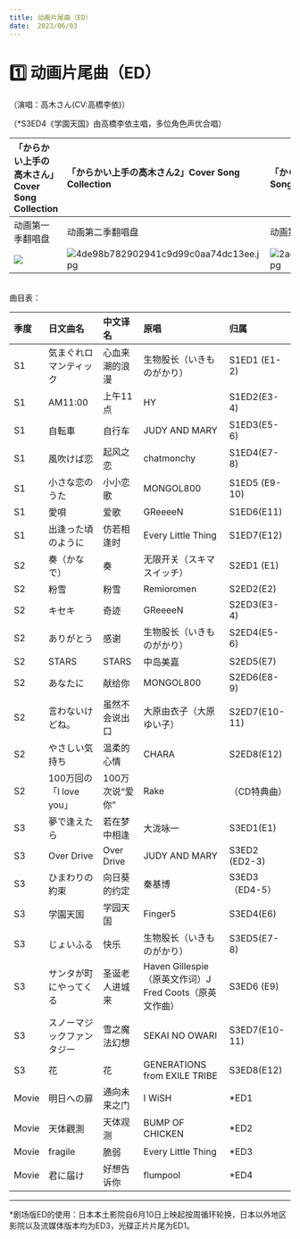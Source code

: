 ```yaml
---
title: 动画片尾曲（ED）
date:  2023/06/03
---
```

# 1️⃣ 动画片尾曲（ED）

（演唱：高木さん(CV:高橋李依)）

（*S3ED4《学園天国》由高橋李依主唱，多位角色声优合唱）

|「からかい上手の高木さん」Cover Song Collection|「からかい上手の高木さん2」Cover Song Collection|「からかい上手の高木さん3 & 劇場版」Cover Song Collection|
|:--|:--|:--|
|动画第一季翻唱盘|动画第二季翻唱盘|动画第三季&剧场版翻唱盘|
|![](/site_images/music/ed-s1.jpg)|![4de98b782902941c9d99c0aa74dc13ee.jpg](https://pic.mufeng086.com/i/2023/05/08/64588c237e760.jpg)|![2aee53781995b1a20858f530292cd39a.jpg](https://pic.mufeng086.com/i/2023/05/08/64588c21f2ed6.jpg)|
<br/>
曲目表：

|季度|日文曲名|中文译名|原唱|归属|
|:--|:--|:--|:--|:--|
|S1|気まぐれロマンティック|心血来潮的浪漫|生物股长（いきものがかり）|S1ED1 (E1-2)|
|S1|AM11:00|上午11点|HY|S1ED2(E3-4)|
|S1|自転車|自行车|JUDY AND MARY |S1ED3(E5-6)|
|S1|風吹けば恋|起风之恋|chatmonchy |S1ED4(E7-8)|
|S1|小さな恋のうた|小小恋歌|MONGOL800 |S1ED5 (E9-10)|
|S1|愛唄|爱歌|GReeeeN|S1ED6(E11)|
|S1|出逢った頃のように|仿若相逢时|Every Little Thing|S1ED7(E12)|
|S2|奏（かなで）|奏|无限开关（スキマスイッチ）|S2ED1 (E1)|
|S2|粉雪|粉雪|Remioromen|S2ED2(E2)|
|S2|キセキ|奇迹|GReeeeN|S2ED3(E3-4)|
|S2|ありがとう|感谢|生物股长（いきものがかり）|S2ED4(E5-6)|
|S2|STARS|STARS|中岛美嘉|S2ED5(E7)|
|S2|あなたに|献给你|MONGOL800|S2ED6(E8-9)|
|S2|言わないけどね。|虽然不会说出口|大原由衣子（大原ゆい子）|S2ED7(E10-11)|
|S2|やさしい気持ち|温柔的心情|CHARA|S2ED8(E12)|
|S2|100万回の「l love you」|100万次说“爱你”|Rake |（CD特典曲）|
|S3|夢で逢えたら|若在梦中相逢|大泷咏一|S3ED1(E1)|
|S3|Over Drive|Over Drive|JUDY AND MARY |S3ED2 (ED2-3)|
|S3|ひまわりの約束|向日葵的约定|秦基博|S3ED3（ED4-5）|
|S3|学園天国|学园天国|Finger5|S3ED4(E6)|
|S3|じょいふる|快乐|生物股长（いきものがかり）|S3ED5(E7-8)|
|  S3   | サンタが町にやってくる     | 圣诞老人进城来  | Haven Gillespie（原英文作词）J Fred Coots（原英文作曲） |   S3ED6 (E9)   |
|S3|スノーマジックファンタジー|雪之魔法幻想|SEKAI NO OWARI|S3ED7(E10-11)|
|S3|花|花|GENERATIONS from EXILE TRIBE|S3ED8(E12)|
|Movie|明日への扉|通向未来之门|I WiSH|*ED1|
|Movie|天体觀測|天体观测|BUMP OF CHICKEN|*ED2|
|Movie|fragile|脆弱|Every Little Thing|*ED3|
|Movie|君に届け|好想告诉你|flumpool|*ED4|

---

*剧场版ED的使用：日本本土影院自6月10日上映起按周循环轮换，日本以外地区影院以及流媒体版本均为ED3，光碟正片片尾为ED1。